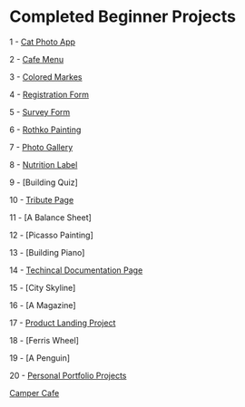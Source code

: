 
# Completed Beginner Projects 
1 - [Cat Photo App](https://github.com/ibrahimbayburtlu/Web-projects/tree/master/Cat%20App)

2 - [Cafe Menu](https://github.com/ibrahimbayburtlu/Web-projects/tree/master/Cafe%20Menu)

3 - [Colored Markes](https://github.com/ibrahimbayburtlu/Web-projects/tree/master/Colored%20Markers)

4 - [Registration Form](https://github.com/ibrahimbayburtlu/Web-projects/tree/master/Registration%20Form)

5 - [Survey Form](https://github.com/ibrahimbayburtlu/Web-projects/tree/master/Survey%20Form)

6 - [Rothko Painting](https://github.com/ibrahimbayburtlu/Web-projects/tree/master/Rothko%20Painting)

7 - [Photo Gallery](https://github.com/ibrahimbayburtlu/Web-projects/tree/master/Photo%20Gallery)

8 - [Nutrition Label](https://github.com/ibrahimbayburtlu/Web-projects/tree/master/Nutrition%20Page)

9 - [Building Quiz] 

10 - [Tribute Page](https://github.com/ibrahimbayburtlu/Web-projects/tree/master/Tribute%20Page)

11 - [A Balance Sheet]

12 - [Picasso Painting]

13 - [Building Piano]

14 - [Techincal Documentation Page](https://github.com/ibrahimbayburtlu/Web-projects/tree/master/Techincal%20Documentation%20Page)

15 - [City Skyline]

16 - [A Magazine]

17 - [Product Landing Project](https://github.com/ibrahimbayburtlu/Web-projects/tree/master/Product%20Landing%20Project)

18 - [Ferris Wheel]

19 - [A Penguin]

20 - [Personal Portfolio Projects](https://github.com/ibrahimbayburtlu/Web-projects/tree/master/Personal%20Portfolio%20Webpage)

  [Camper Cafe](https://github.com/ibrahimbayburtlu/Web-projects/tree/master/Camper%20Cafe)


